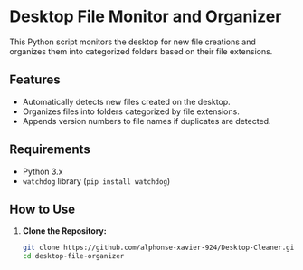 # Desktop File Monitor and Organizer

This Python script monitors the desktop for new file creations and organizes them into categorized folders based on their file extensions.

## Features

- Automatically detects new files created on the desktop.
- Organizes files into folders categorized by file extensions.
- Appends version numbers to file names if duplicates are detected.

## Requirements

- Python 3.x
- `watchdog` library (`pip install watchdog`)

## How to Use

1. **Clone the Repository:**

   ```bash
   git clone https://github.com/alphonse-xavier-924/Desktop-Cleaner.git
   cd desktop-file-organizer
